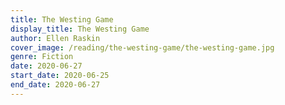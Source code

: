 ```yaml
---
title: The Westing Game
display_title: The Westing Game
author: Ellen Raskin
cover_image: /reading/the-westing-game/the-westing-game.jpg
genre: Fiction
date: 2020-06-27
start_date: 2020-06-25
end_date: 2020-06-27
---
```

